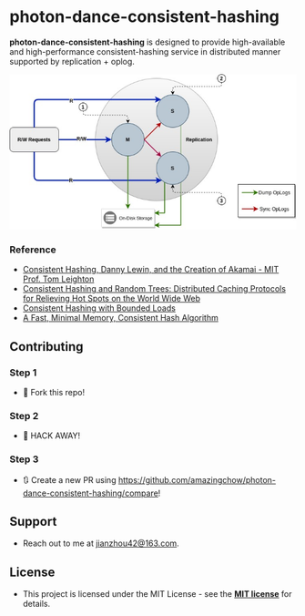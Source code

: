 # photon-dance-consistent-hashing

**photon-dance-consistent-hashing** is designed to provide high-available and high-performance consistent-hashing service in distributed manner supported by replication + oplog.

![](doc/arch.jpeg)

### Reference

* [Consistent Hashing, Danny Lewin, and the Creation of Akamai - MIT Prof. Tom Leighton](https://www.youtube.com/watch?v=apHAqUG3Pi8)
* [Consistent Hashing and Random Trees: Distributed Caching Protocols for Relieving Hot Spots on the World Wide Web](https://www.akamai.com/us/en/multimedia/documents/technical-publication/consistent-hashing-and-random-trees-distributed-caching-protocols-for-relieving-hot-spots-on-the-world-wide-web-technical-publication.pdf)
* [Consistent Hashing with Bounded Loads](https://arxiv.org/pdf/1608.01350.pdf)
* [A Fast, Minimal Memory, Consistent Hash Algorithm](https://arxiv.org/pdf/1406.2294.pdf)

## Contributing

### Step 1

* 🍴 Fork this repo!

### Step 2

* 🔨 HACK AWAY!

### Step 3

* 🔃 Create a new PR using https://github.com/amazingchow/photon-dance-consistent-hashing/compare!

## Support

* Reach out to me at <jianzhou42@163.com>.

## License

* This project is licensed under the MIT License - see the **[MIT license](http://opensource.org/licenses/mit-license.php)** for details.
